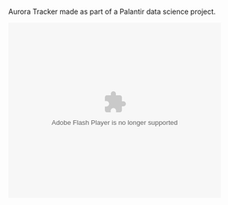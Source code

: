 Aurora Tracker made as part of a Palantir data science project.

<object width="425" height="350">
  <param name="movie" value="http://www.youtube.com/user/wwwLoveWatercom?v=BTRN1YETpyg" />
  <param name="wmode" value="transparent" />
  <embed src="[http://www.youtube.com/user/wwwLoveWatercom?v=BTRN1YETpyg](https://youtu.be/azO8jLF4mDM
)"
         type="application/x-shockwave-flash"
         wmode="transparent" width="425" height="350" />
</object>

